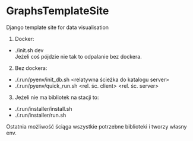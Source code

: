 # GraphsTemplateSite
Django template site for data visualisation

1. Docker:
- ./init.sh dev<br/>
Jeżeli coś pójdzie nie tak to odpalanie bez dockera.

2. Bez dockera:
- ./.run/pyenv/init_db.sh <relatywna ścieżka do katalogu server>
- ./.run/pyenv/quick_run.sh <rel. śc. client> <rel. śc. server>

3. Jeżeli nie ma bibliotek na stacji to:
- ./.run/installer/install.sh
- ./.run/installer/run.sh

Ostatnia możliwość ściąga wszystkie potrzebne biblioteki i tworzy własny env.